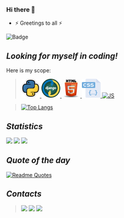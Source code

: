 ### Hi there 👋
- ⚡ Greetings to all ⚡          
             
![Badge](https://visitor-counter-badge.vercel.app/api/viton4ik/visitor-counter-badge/) 

## _Looking for myself in coding!_

Here is my scope:
> <a href="https://www.djangoproject.com/" target="_blank" rel="noreferrer"> <img src="https://github.com/Viton4ik/Info_page_HTML/blob/master/python.jpg" alt="django" width="50x" height="50x"/></h3> 
<a href="https://www.python.org/" target="_blank" rel="noreferrer"> <img src="https://github.com/Viton4ik/Info_page_HTML/blob/master/django.png" alt="python" width="50x" height="50x"/></h3> 
<a href="#" target="_blank" rel="noreferrer"> <img src="https://github.com/Viton4ik/Info_page_HTML/blob/master/html.jpeg" alt="html" width="50x" height="50x"/></h3> 
<a href="#" target="_blank" rel="noreferrer"> <img src="https://github.com/Viton4ik/Info_page_HTML/blob/master/css.png" alt="css" width="50x" height="50x"/></h3> 
<a href="#" target="_blank" rel="noreferrer"> <img src="https://fuzeservers.ru/wp-content/uploads/9/3/a/93a14a817aba78c219b6421198863989.png" alt="JS" width="50x" height="50x"/></h3> 

> [![Top Langs](https://github-readme-stats.vercel.app/api/top-langs/?username=viton4ik&layout=compact)](https://github.com/anuraghazra/github-readme-stats)

## _Statistics_

![](https://github-profile-summary-cards.vercel.app/api/cards/profile-details?username=viton4ik&theme=solarized_dark)
![](https://github-profile-summary-cards.vercel.app/api/cards/most-commit-language?username=viton4ik&theme=solarized_dark)
![](https://github-profile-summary-cards.vercel.app/api/cards/stats?username=viton4ik&theme=solarized_dark)

## _Quote of the day_

[![Readme Quotes](https://quotes-github-readme.vercel.app/api?type=horizontal&theme=nord)](https://github.com/piyushsuthar/github-readme-quotes)

## _Contacts_
<!--
> <a href="https://t.me/Viton4ik" title ="@Victor"><img src="https://github.com/Viton4ik/Info_page_HTML/blob/master/telegram.png" alt="@Victor" width="47x" height="47x"></a> 
<a href="mailto:viton4ik@gmail.com" title ="viton4ik@gmail.com"><img src="https://raw.githubusercontent.com/Viton4ik/Info_page_HTML/master/mail.webp" alt="viton4ik@gmail.com" width="47x" height="47x"></a>
-->
> <a href="https://t.me/Viton4ik" target="_blank" title ="Victor"><img src="https://img.shields.io/badge/-@Viton4ik-%2314354c.svg?style=flat&amp;logo=telegram&amp;logoColor=#4285F4" style="max-width: 100%;" height="30x"></a>
<a href="mailto:viton4ik@gmail.com" target="_blank" title ="viton4ik@gmail.com"><img src="https://img.shields.io/badge/-viton4ik@gmail.com-%2314354c.svg?style=flat&amp;logo=gmail&amp;logoColor=red" style="max-width: 100%;" height="30x"></a>
<a href="https://viton4ik.github.io/portfolio/" target="_blank" title ="portfolio"><img src="https://img.shields.io/badge/-My personal page-%2314354c.svg?style=flat&amp;logo=vultr&amp;logoColor=blue" style="max-width: 100%;" height="30x"></a>

<!--
**Viton4ik/Viton4ik** is a ✨ _special_ ✨ repository because its `README.md` (this file) appears on your GitHub profile.

Here are some ideas to get you started:

- 🔭 I’m currently working on ...
- 🌱 I’m currently learning ...
- 👯 I’m looking to collaborate on ...
- 🤔 I’m looking for help with ...
- 💬 Ask me about ...
- 📫 How to reach me: ...
- 😄 Pronouns: ...
- ⚡ Fun fact: ...
useful info - https://habr.com/ru/post/649363/
-->
